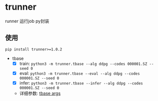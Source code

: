 # trunner

runner 运行job py封装

## 使用

`pip install trunner>=1.0.2`

- tbase
    - [x] train: `python3 -m trunner.tbase --alg ddpg --codes 000001.SZ --seed 0`
    - [x] eval: `python3 -m trunner.tbase --eval --alg ddpg --codes 000001.SZ --seed 0`
    - [x] infer: `python3 -m trunner.tbase --infer --alg ddpg --codes 000001.SZ --seed 0`
    - 详细参数: [tbase args](https://github.com/tradingAI/tbase/blob/fbbab069d3594a1d11e3cc1b80ad14adb98a7d86/tbase/common/cmd_util.py#L112)
